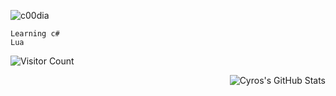 
![c00dia](https://cdn.discordapp.com/emojis/807712814889435166.gif?size=64&quality=lossless)


```
Learning c#
Lua
```
![Visitor Count](https://profile-counter.glitch.me/{Cyro}/count.svg)




<img align="right" alt="Cyros's GitHub Stats" src="https://github-readme-stats.vercel.app/api?username=CodeCyro&theme=swift&bg_colorffff&border_color=1C00ff00&icon_color=000000show_icons=false" />

<!---
CodeCyro/CodeCyro is a ✨ special ✨ repository because its `README.md` (this file) appears on your GitHub profile.
You can click the Preview link to take a look at your changes.
--->
